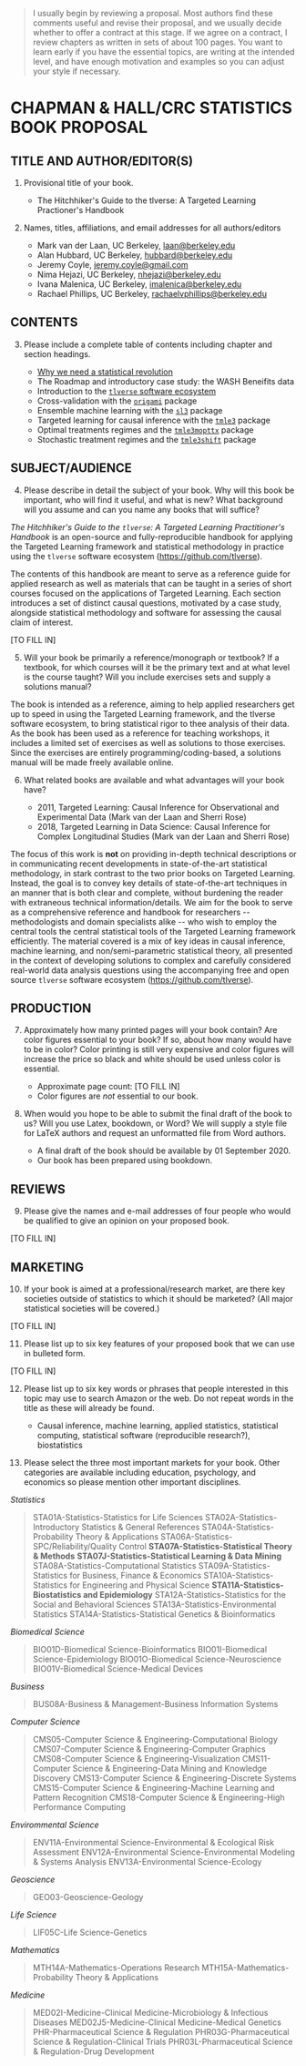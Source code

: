 > I usually begin by reviewing a proposal. Most authors find these comments
> useful and revise their proposal, and we usually decide whether to offer
> a contract at this stage. If we agree on a contract, I review chapters as
> written in sets of about 100 pages. You want to learn early if you have the
> essential topics, are writing at the intended level, and have enough
> motivation and examples so you can adjust your style if necessary.

# CHAPMAN & HALL/CRC STATISTICS BOOK PROPOSAL

## TITLE AND AUTHOR/EDITOR(S)

1. Provisional title of your book.

   * The Hitchhiker's Guide to the tlverse: A Targeted Learning Practioner's
      Handbook

2. Names, titles, affiliations, and email addresses for all authors/editors

      * Mark van der Laan, UC Berkeley, laan@berkeley.edu
      * Alan Hubbard, UC Berkeley, hubbard@berkeley.edu
      * Jeremy Coyle, jeremy.coyle@gmail.com
      * Nima Hejazi, UC Berkeley, nhejazi@berkeley.edu
      * Ivana Malenica, UC Berkeley, imalenica@berkeley.edu
      * Rachael Phillips, UC Berkeley, rachaelvphillips@berkeley.edu


## CONTENTS

3. Please include a complete table of contents including chapter and section
    headings.

    - [Why we need a statistical
      revolution](https://senseaboutscienceusa.org/super-learning-and-the-revolution-in-knowledge/)
    - The Roadmap and introductory case study: the WASH Beneifits data
    - Introduction to the [`tlverse` software ecosystem](https://tlverse.org)
    - Cross-validation with the [`origami`](https://github.com/origami) package
    - Ensemble machine learning with the [`sl3`](https://github.com/tlverse/sl3)
       package
    - Targeted learning for causal inference with the
      [`tmle3`](https://github.com/tlverse/tmle3) package
    - Optimal treatments regimes and the
      [`tmle3mopttx`](https://github.com/tlverse/tmle3mopttx) package
    - Stochastic treatment regimes and the
      [`tmle3shift`](https://github.com/tlverse/tmle3shift) package


## SUBJECT/AUDIENCE

4. Please describe in detail the subject of your book. Why will this book be
    important, who will find it useful, and what is new? What background will
    you assume and can you name any books that will suffice?

  *The Hitchhiker's Guide to the `tlverse`: A Targeted Learning Practitioner's
  Handbook* is an open-source and fully-reproducible handbook for applying the
  Targeted Learning framework and statistical methodology in practice using the
  `tlverse` software ecosystem (https://github.com/tlverse).

  The contents of this handbook are meant to serve as a reference guide for
  applied research as well as materials that can be taught in a series of short
  courses focused on the applications of Targeted Learning. Each section
  introduces a set of distinct causal questions, motivated by a case study,
  alongside statistical methodology and software for assessing the causal claim
  of interest.

  [TO FILL IN]

5. Will your book be primarily a reference/monograph or textbook? If a
    textbook, for which courses will it be the primary text and at what level
    is the course taught? Will you include exercises sets and supply a
    solutions manual?

  The book is intended as a reference, aiming to help applied researchers get up
  to speed in using the Targeted Learning framework, and the tlverse software
  ecosystem, to bring statistical rigor to thee analysis of their data. As the
  book has been used as a reference for teaching workshops, it includes
  a limited set of exercises as well as solutions to those exercises. Since the
  exercises are entirely programming/coding-based, a solutions manual will be
  made freely available online.

6. What related books are available and what advantages will your book have?

    * 2011, Targeted Learning: Causal Inference for Observational and
        Experimental Data (Mark van der Laan and Sherri Rose)
    * 2018, Targeted Learning in Data Science: Causal Inference for Complex
        Longitudinal Studies (Mark van der Laan and Sherri Rose)

  The focus of this work is __not__ on providing in-depth technical descriptions
  or in communicating recent developments in state-of-the-art statistical
  methodology, in stark contrast to the two prior books on Targeted Learning.
  Instead, the goal is to convey key details of state-of-the-art techniques in
  an manner that is both clear and complete, without burdening the reader with
  extraneous technical information/details. We aim for the book to serve as
  a comprehensive reference and handbook for researchers -- methodologists and
  domain specialists alike -- who wish to employ the central tools the central
  statistical tools of the Targeted Learning framework efficiently. The material
  covered is a mix of key ideas in causal inference, machine learning, and
  non/semi-parametric statistical theory, all presented in the context of
  developing solutions to complex and carefully considered real-world data
  analysis questions using the accompanying free and open source `tlverse`
  software ecosystem (https://github.com/tlverse).


## PRODUCTION

7. Approximately how many printed pages will your book contain? Are color
    figures essential to your book? If so, about how many would have to be in
    color? Color printing is still very expensive and color figures will
    increase the price so black and white should be used unless color is
    essential.

    * Approximate page count: [TO FILL IN]
    * Color figures are *not* essential to our book.

8. When would you hope to be able to submit the final draft of the book to us?
    Will you use Latex, bookdown, or Word? We will supply a style file for
    LaTeX authors and request an unformatted file from Word authors.

    * A final draft of the book should be available by 01 September 2020.
    * Our book has been prepared using bookdown.


## REVIEWS

9. Please give the names and e-mail addresses of four people who would be
     qualified to give an opinion on your proposed book.

  [TO FILL IN]


## MARKETING

10. If your book is aimed at a professional/research market, are there key
      societies outside of statistics to which it should be marketed? (All
      major statistical societies will be covered.)

  [TO FILL IN]

11. Please list up to six key features of your proposed book that we can use
      in bulleted form.

  [TO FILL IN]

12. Please list up to six key words or phrases that people interested in this
      topic may use to search Amazon or the web. Do not repeat words in the
      title as these will already be found.

    * Causal inference, machine learning, applied statistics, statistical
        computing, statistical software (reproducible research?), biostatistics

13. Please select the three most important markets for your book. Other
      categories are available including education, psychology, and economics
      so please mention other important disciplines.

*Statistics*
> STA01A-Statistics-Statistics for Life Sciences
> STA02A-Statistics-Introductory Statistics & General References
> STA04A-Statistics-Probability Theory & Applications
> STA06A-Statistics-SPC/Reliability/Quality Control
> **STA07A-Statistics-Statistical Theory & Methods**
> **STA07J-Statistics-Statistical Learning & Data Mining**
> STA08A-Statistics-Computational Statistics
> STA09A-Statistics-Statistics for Business, Finance & Economics
> STA10A-Statistics-Statistics for Engineering and Physical Science
> **STA11A-Statistics-Biostatistics and Epidemiology**
> STA12A-Statistics-Statistics for the Social and Behavioral Sciences
> STA13A-Statistics-Environmental Statistics
> STA14A-Statistics-Statistical Genetics & Bioinformatics

*Biomedical Science*
> BIO01D-Biomedical Science-Bioinformatics
> BIO01I-Biomedical Science-Epidemiology
> BIO01O-Biomedical Science-Neuroscience
> BIO01V-Biomedical Science-Medical Devices

*Business*
> BUS08A-Business & Management-Business Information Systems

*Computer Science*
> CMS05-Computer Science & Engineering-Computational Biology
> CMS07-Computer Science & Engineering-Computer Graphics
> CMS08-Computer Science & Engineering-Visualization
> CMS11-Computer Science & Engineering-Data Mining and Knowledge Discovery
> CMS13-Computer Science & Engineering-Discrete Systems
> CMS15-Computer Science & Engineering-Machine Learning and Pattern Recognition
> CMS18-Computer Science & Engineering-High Performance Computing

*Envirommental Science*
> ENV11A-Environmental Science-Environmental & Ecological Risk Assessment
> ENV12A-Environmental Science-Environmental  Modeling & Systems Analysis
> ENV13A-Environmental Science-Ecology

*Geoscience*
> GEO03-Geoscience-Geology

*Life Science*
> LIF05C-Life Science-Genetics

*Mathematics*
> MTH14A-Mathematics-Operations Research
> MTH15A-Mathematics-Probability Theory & Applications

*Medicine*
> MED02I-Medicine-Clinical Medicine-Microbiology & Infectious Diseases
> MED02J5-Medicine-Clinical Medicine-Medical Genetics
> PHR-Pharmaceutical Science & Regulation
> PHR03G-Pharmaceutical Science & Regulation-Clinical Trials
> PHR03L-Pharmaceutical Science & Regulation-Drug Development
